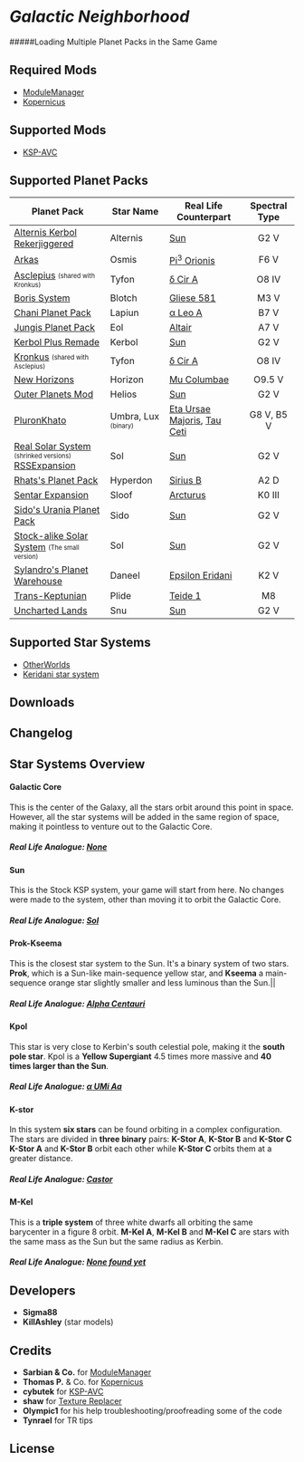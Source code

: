 # *Galactic Neighborhood*
#####Loading Multiple Planet Packs in the Same Game

## Required Mods
- [ModuleManager](http://forum.kerbalspaceprogram.com/index.php/topic/50533-/)
- [Kopernicus](http://forum.kerbalspaceprogram.com/index.php/topic/103277-/)

## Supported Mods
- [KSP-AVC](http://forum.kerbalspaceprogram.com/index.php/topic/72169-/)

## Supported Planet Packs

| Planet Pack | Star Name | Real Life Counterpart | Spectral Type |
|-------------|-----------|-----------------------|:-------------:|
|[Alternis Kerbol Rekerjiggered](http://forum.kerbalspaceprogram.com/index.php/topic/120246-/)|Alternis|[Sun](https://en.wikipedia.org/wiki/Sun)|G2 V|
|[Arkas](http://forum.kerbalspaceprogram.com/index.php/topic/121139-/)|Osmis|[Pi<sup>3</sup> Orionis](https://en.wikipedia.org/wiki/Pi3_Orionis)|F6 V|
|[Asclepius](http://forum.kerbalspaceprogram.com/index.php/topic/113949-/) <sub><sup>(shared with Kronkus)</sup></sub>|Tyfon|[δ Cir A](https://en.wikipedia.org/wiki/Delta_Circini)|O8 IV|
|[Boris System](http://forum.kerbalspaceprogram.com/index.php/topic/63556-/)|Blotch|[Gliese 581](https://en.wikipedia.org/wiki/Gliese_581)|M3 V|
|[Chani Planet Pack](http://forum.kerbalspaceprogram.com/index.php/topic/116250-/)|Lapiun|[α Leo A](https://en.wikipedia.org/wiki/Regulus#System)|B7 V|
|[Jungis Planet Pack](http://forum.kerbalspaceprogram.com/index.php/topic/123992-/)|Eol|[Altair](https://en.wikipedia.org/wiki/Altair)|A7 V|
|[Kerbol Plus Remade](http://forum.kerbalspaceprogram.com/index.php/topic/124505-/)|Kerbol|[Sun](https://en.wikipedia.org/wiki/Sun)|G2 V|
|[Kronkus](http://forum.kerbalspaceprogram.com/index.php/topic/119202-/) <sub><sup>(shared with Asclepius)</sup></sub>|Tyfon|[δ Cir A](https://en.wikipedia.org/wiki/Delta_Circini)|O8 IV|
|[New Horizons](http://forum.kerbalspaceprogram.com/index.php/topic/102776-/)|Horizon|[Mu Columbae](https://en.wikipedia.org/wiki/Mu_Columbae)|O9.5 V|
|[Outer Planets Mod](http://forum.kerbalspaceprogram.com/index.php?/topic/93999-/)|Helios|[Sun](https://en.wikipedia.org/wiki/Sun)|G2 V|
|[PluronKhato](http://forum.kerbalspaceprogram.com/index.php?/topic/122296-/)|Umbra, Lux <sub><sup>(binary)</sup></sub>|[Eta Ursae Majoris](https://en.wikipedia.org/wiki/Eta_Ursae_Majoris), [Tau Ceti](https://en.wikipedia.org/wiki/Tau_Ceti)|G8 V, B5 V|
|[Real Solar System](http://forum.kerbalspaceprogram.com/index.php?/topic/50471-/)<br><sub><sup>(shrinked versions)</sup></sub><br>[RSSExpansion](http://forum.kerbalspaceprogram.com/index.php?/topic/116275-/)|Sol|[Sun](https://en.wikipedia.org/wiki/Sun)|G2 V|
|[Rhats's Planet Pack](http://forum.kerbalspaceprogram.com/index.php?/topic/118902-/)|Hyperdon|[Sirius B](https://en.wikipedia.org/wiki/Sirius#Sirius_B)|A2 D|
|[Sentar Expansion](http://forum.kerbalspaceprogram.com/index.php?/topic/117355-/)|Sloof|[Arcturus](https://en.wikipedia.org/wiki/Arcturus)|K0 III|
|[Sido's Urania Planet Pack](http://forum.kerbalspaceprogram.com/index.php?/topic/60733-/)|Sido|[Sun](https://en.wikipedia.org/wiki/Sun)|G2 V|
|[Stock-alike Solar System](http://forum.kerbalspaceprogram.com/index.php?/topic/131405-/) <sub><sup>(The small version)</sup></sub>|Sol|[Sun](https://en.wikipedia.org/wiki/Sun)|G2 V|
|[Sylandro's Planet Warehouse](http://forum.kerbalspaceprogram.com/index.php?/topic/119275-/)|Daneel|[Epsilon Eridani](https://en.wikipedia.org/wiki/Epsilon_Eridani)|K2 V|
|[Trans-Keptunian](http://forum.kerbalspaceprogram.com/index.php?/topic/98346-/)|Plide|[Teide 1](https://en.wikipedia.org/wiki/Teide_1)|M8|
|[Uncharted Lands](http://forum.kerbalspaceprogram.com/index.php?/topic/120111-/)|Snu|[Sun](https://en.wikipedia.org/wiki/Sun)|G2 V|

## Supported Star Systems

- [OtherWorlds](http://forum.kerbalspaceprogram.com/index.php/topic/115917-/)
- [Keridani star system](http://forum.kerbalspaceprogram.com/index.php/topic/123197-/)

## Downloads

## Changelog

## Star Systems Overview

#### Galactic Core

This is the center of the Galaxy, all the stars orbit around this point in space. However, all the star systems will be added in the same region of space, making it pointless to venture out to the Galactic Core.

##### Real Life Analogue: [None](https://www.youtube.com/watch?v=0LgcDpTH47g)

#### Sun

This is the Stock KSP system, your game will start from here. No changes were made to the system, other than moving it to orbit the Galactic Core.

##### Real Life Analogue: [Sol](https://en.wikipedia.org/wiki/Sun)

#### Prok-Kseema

This is the closest star system to the Sun. It's a binary system of two stars. **Prok**, which is a Sun-like main-sequence yellow star, and **Kseema** a main-sequence orange star slightly smaller and less luminous than the Sun.||

##### Real Life Analogue: [Alpha Centauri](https://en.wikipedia.org/wiki/Alpha_Centauri)

#### Kpol

This star is very close to Kerbin's south celestial pole, making it the **south pole star**. Kpol is a **Yellow Supergiant** 4.5 times more massive and **40 times larger than the Sun**.

##### Real Life Analogue: [α UMi Aa](https://en.wikipedia.org/wiki/Polaris#Star_system)

#### K-stor

In this system **six stars** can be found orbiting in a complex configuration.<br>The stars are divided in **three binary** pairs: **K-Stor A**, **K-Stor B** and **K-Stor C**<br>**K-Stor A** and **K-Stor B** orbit each other while **K-Stor C** orbits them at a greater distance.

##### Real Life Analogue: [Castor](https://en.wikipedia.org/wiki/Castor_(star))

#### M-Kel

This is a **triple system** of three white dwarfs all orbiting the same barycenter in a figure 8 orbit. **M-Kel A**, **M-Kel B** and **M-Kel C** are stars with the same mass as the Sun but the same radius as Kerbin.

##### Real Life Analogue: [None found yet](http://tuvalu.santafe.edu/~moore/braids-prl.pdf)

## Developers

- **Sigma88**
- **KillAshley** (star models)

## Credits

- **Sarbian & Co.** for [ModuleManager](http://forum.kerbalspaceprogram.com/index.php/topic/50533-/)
- **Thomas P.** & Co. for [Kopernicus](http://forum.kerbalspaceprogram.com/index.php/topic/103277-/)
- **cybutek** for [KSP-AVC](http://forum.kerbalspaceprogram.com/index.php/topic/72169-/)
- **shaw** for [Texture Replacer](http://forum.kerbalspaceprogram.com/index.php/topic/96851-/)
- **Olympic1** for his help troubleshooting/proofreading some of the code
- **Tynrael** for TR tips

## License
